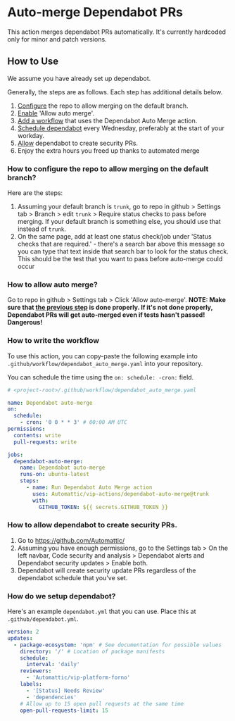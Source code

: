 # Auto-merge Dependabot PRs

This action merges dependabot PRs automatically. It's currently hardcoded only for minor and patch versions.

## How to Use

We assume you have already set up dependabot.

Generally, the steps are as follows. Each step has additional details below.

1. [Configure](#how-to-configure-the-repo-to-allow-merging-on-the-default-branch) the repo to allow merging on the default branch.
2. [Enable](#how-to-allow-auto-merge) 'Allow auto merge'.
3. [Add a workflow](#how-to-write-the-workflow) that uses the Dependabot Auto Merge action.
4. [Schedule dependabot](#how-to-write-the-workflow) every Wednesday, preferably at the start of your workday.
5. [Allow](#how-to-allow-dependabot-to-create-security-prs) dependabot to create security PRs.
6. Enjoy the extra hours you freed up thanks to automated merge

### How to configure the repo to allow merging on the default branch?

Here are the steps:

1. Assuming your default branch is `trunk`, go to repo in github > Settings tab > Branch > edit `trunk` > Require status checks to pass before merging. If your default branch is something else, you should use that instead of `trunk`.
2. On the same page, add at least one status check/job under 'Status checks that are required.' - there's a search bar above this message so you can type that text inside that search bar to look for the status check. This should be the test that you want to pass before auto-merge could occur

### How to allow auto merge?

Go to repo in github > Settings tab > Click 'Allow auto-merge'. **NOTE: Make sure that [the previous step](#how-to-configure-the-repo-to-allow-merging-on-the-default-branch) is done properly. If it's not done properly, Dependabot PRs will get auto-merged even if tests hasn't passed! Dangerous!**

### How to write the workflow

To use this action, you can copy-paste the following example into `.github/workflow/dependabot_auto_merge.yaml` into your repository.

You can schedule the time using the `on: schedule: -cron:` field.

```yaml
# <project-root>/.github/workflow/dependabot_auto_merge.yaml

name: Dependabot auto-merge
on:
  schedule:
    - cron: '0 0 * * 3' # 00:00 AM UTC
permissions:
  contents: write
  pull-requests: write

jobs:
  dependabot-auto-merge:
    name: Dependabot auto-merge
    runs-on: ubuntu-latest
    steps:
      - name: Run Dependabot Auto Merge action
        uses: Automattic/vip-actions/dependabot-auto-merge@trunk
        with:
          GITHUB_TOKEN: ${{ secrets.GITHUB_TOKEN }}
```

### How to allow dependabot to create security PRs.

1. Go to https://github.com/Automattic/<your-repo-name>
2. Assuming you have enough permissions, go to the Settings tab > On the left navbar, Code security and analysis > Dependabot alerts and Dependabot security updates > Enable both.
3. Dependabot will create security update PRs regardless of the dependabot schedule that you've set.

### How do we setup dependabot?

Here's an example `dependabot.yml` that you can use. Place this at `.github/dependabot.yml`.

```yaml
version: 2
updates:
  - package-ecosystem: 'npm' # See documentation for possible values
    directory: '/' # Location of package manifests
    schedule:
      interval: 'daily'
    reviewers:
      - 'Automattic/vip-platform-forno'
    labels:
      - '[Status] Needs Review'
      - 'dependencies'
    # Allow up to 15 open pull requests at the same time
    open-pull-requests-limit: 15
```
